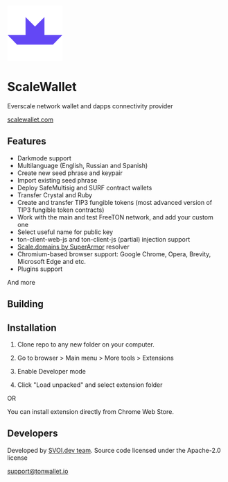 ![ScaleWallet](icons/128.png?raw=true)

# ScaleWallet

Everscale network wallet and dapps connectivity provider

[scalewallet.com](https://scalewallet.com/)

## Features

* Darkmode support
* Multilanguage (English, Russian and Spanish)
* Create new seed phrase and keypair
* Import existing seed phrase
* Deploy SafeMultisig and SURF contract wallets
* Transfer Crystal and Ruby
* Create and transfer TIP3 fungible tokens (most advanced version of TIP3 fungible token contracts)
* Work with the main and test FreeTON network, and add your custom one 
* Select useful name for public key
* ton-client-web-js and ton-client-js (partial) injection support
* [Scale.domains by SuperArmor](https://github.com/SolderingArmor/dens-v2) resolver
* Chromium-based browser support: Google Chrome, Opera, Brevity, Microsoft Edge and etc.
* Plugins support

And more

## Building




## Installation

1. Clone repo to any new folder on your computer.

2. Go to browser > Main menu > More tools > Extensions

3. Enable Developer mode

4. Click "Load unpacked" and select extension folder

OR

You can install extension directly from Chrome Web Store.

## Developers

Developed by [SVOI.dev team](https://svoi.dev). 
Source code licensed under the Apache-2.0 license

support@tonwallet.io
